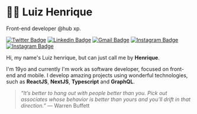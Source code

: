 # 👨‍💻  Luiz Henrique
Front-end developer @hub xp.


[![Twitter Badge](https://img.shields.io/badge/Twitter-1DA1F2?style=for-the-badge&logo=twitter&logoColor=white)](https://twitter.com/lui7henrique)
[![Linkedin Badge](https://img.shields.io/badge/LinkedIn-0077B5?style=for-the-badge&logo=linkedin&logoColor=white)](https://www.linkedin.com/in/luiz-henrique7/)
[![Gmail Badge](https://img.shields.io/badge/Gmail-D14836?style=for-the-badge&logo=gmail&logoColor=white)](mailto:7henrique18@gmail.com)
[![Instagram Badge](https://img.shields.io/badge/Instagram-E4405F?style=for-the-badge&logo=instagram&logoColor=white)](https://www.instagram.com/lui7henrique/)
[![Instagram Badge](https://img.shields.io/badge/website-000000?style=for-the-badge&logo=About.me&logoColor=white)](https://lui7henrique.com/)

Hi, my name's Luiz henrique, but can just call me by **Henrique**. 

I'm 19yo and currently I'm work as software developer, focused on front-end and mobile. I develop amazing projects using wonderful technologies, such as **ReactJS**, **NextJS**, **Typescript** and **GraphQL**.

> _“It’s better to hang out with people better than you. Pick out associates whose behavior is better than yours and you’ll drift in that direction.”_
― Warren Buffett
